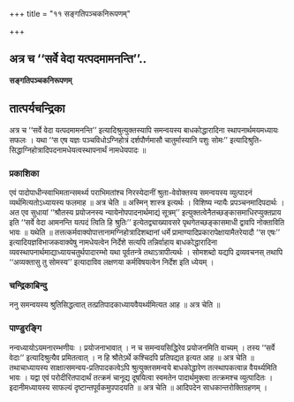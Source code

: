 +++
title = "११ सङ्गतिपञ्चकनिरूपणम्"

+++


## अत्र च ‘‘सर्वे वेदा यत्पदमामनन्ति’’..

**सङ्गतिपञ्चकनिरूपणम्**

## **तात्पर्यचन्द्रिका**

अत्र च ‘‘सर्वे वेदा यत्पदमामनन्ति’’ इत्यादिश्रुत्युक्तस्यापि समन्वयस्य बाधकोद्धारादिना स्थापनार्थमयमध्यायः सफलः । यथा ‘‘स एष यज्ञः पञ्चविधोऽग्निहोत्रं दर्शपौर्णमासौ चातुर्मास्यानि पशुः सोमः’’ इत्यादिश्रुति-सिद्धाग्निहोत्रादिपदनामधेयत्वस्थापनार्थं नामधेयपादः ॥

### **प्रकाशिका**

एवं पादोपाधीन्स्वाभिमतान्समर्थ्य पराभिमतांश्च निरस्येदानीं श्रुता-वेवोक्तस्य समन्वयस्य व्युत्पादनं व्यर्थमित्यतोऽध्यायस्य फलमाह ॥ अत्र चेति ॥ अस्मिन् शास्त्र इत्यर्थः । विशिष्य न्यायैः प्रपञ्चनमादिपदार्थः । अत एव सुधायां ‘‘श्रौतस्य प्रयोजनस्य न्यायेनोपपादनार्थमाद्यं सूत्रम्’’ इत्युक्तत्वेनैतच्छङ्कासमाधिरप्युक्तप्राय इति ‘‘सर्वे वेदा आमनन्ति यत्पदं त्विति हि श्रुतिः’’ इत्येतद्व्याख्यावसरे पृथगेतच्छङ्कासमाधी द्वावपि नोक्ताविति भावः ॥ यथेति ॥ तत्तत्कर्मवाक्योपात्तानामग्निहोत्रादिशब्दानां धर्मे प्रामाण्यादिप्रकारापेक्षायामैतरेयादौ ‘‘स एषः’’ इत्यादियज्ञविभाजकवाक्येषु नामधेयत्वेन निर्देशे सत्यपि तन्निर्वाहाय बाधकोद्धारादिना व्यवस्थापनार्थमाद्याध्यायचतुर्थपादारम्भो यथा पूर्वतन्त्रे तथाऽत्रापीत्यर्थः । सोमशब्दो यद्यपि द्रव्यवचनस् तथापि ‘‘अव्यक्तासु तु सोमस्य’’ इत्यादाविव लक्षणया कर्मविषयत्वेन निर्देश इति ध्येयम् ।

### **चन्द्रिकाबिन्दु**

ननु समन्वयस्य श्रुतिसिद्धत्वात् तत्प्रतिपादकाध्यायवैयर्थ्यमित्यत आह ॥ अत्र चेति ॥

### **पाण्डुरङ्गि**

नन्वध्यायोऽयमनारम्भणीयः । प्रयोजनाभावात् । न च समन्वयसिद्धिरेव प्रयोजनमिति वाच्यम् । तस्य ‘‘सर्वे वेदाः’’ इत्यादिश्रुत्यैव प्रमितत्वात् । न हि श्रौतेऽर्थे कश्चिदपि प्रतिपद्यत इत्यत आह ॥ अत्र चेति ॥ तथाचाध्यायस्य साक्षात्समन्वय-प्रतिपादकत्वेऽपि श्रुत्युक्तसमन्वये बाधकोद्धारेण तत्स्थापकत्वान्न वैयर्थ्यमिति भावः । यद्वा एवं परोदीरितपादार्थं तत्क्रमं चानूद्य दूषयित्वा स्वमतेन पादार्थमुक्त्वा तत्क्रमश्च व्युत्पादितः । इदानीमध्यायस्य साफल्यं दृष्टान्तपूर्वकमुपपादयति ॥ अत्र चेति ॥ आदिपदेन साधकान्तरोक्तिग्रहणम् ।

